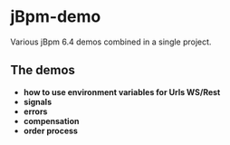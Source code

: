 # jBpm-demo

Various jBpm 6.4 demos combined in a single project.

## The demos

- **how to use environment variables for Urls WS/Rest**
- **signals**
- **errors**
- **compensation**
- **order process**
